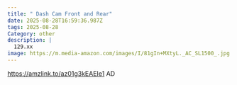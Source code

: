 ```yaml
---
title: " Dash Cam Front and Rear"
date: 2025-08-28T16:59:36.987Z
tags: 2025-08-28
Category: other
description: |
  129.xx
image: https://m.media-amazon.com/images/I/81gIn+MXtyL._AC_SL1500_.jpg
---
```

https://amzlink.to/az01g3kEAEIe1
AD
